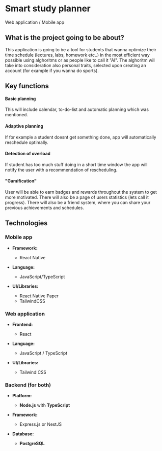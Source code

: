 # Smart study planner 
Web application / Mobile app 
## What is the project going to be about?
This application is going to be a tool for students that wanna optimize their time schedule (lectures, labs, homework etc..) in the most efficient way possible using alghoritms or as people like to call it "AI". The alghoritm will take into consideration also personal traits, selected upon creating an account (for example if you wanna do sports).

## Key functions
#### Basic planning
This will include calendar, to-do-list and automatic planning which was mentioned.

#### Adaptive planning 
If for example a student doesnt get something done, app will automatically reschedule optimally.

#### Detection of overload
If student has too much stuff doing in a short time window the app will notify the user with a recommendation of rescheduling.

#### "Gamification" 
User will be able to earn badges and rewards throughout the system to get more motivated. There will also be a page of users statistics (lets call it progress). 
There will also be a friend system, where you can share your previous achievements and schedules. 

## Technologies

### Mobile app

- **Framework:**
  - React Native  

- **Language:**
  - JavaScript/TypeScript 

- **UI/Libraries:**
  - React Native Paper
  - TailwindCSS

### Web application

- **Frontend:**
  - React

- **Language:**
  - JavaScript / TypeScript

- **UI/Libraries:**
  - Tailwind CSS


### Backend (for both)

- **Platform:**
  - **Node.js** with **TypeScript**

- **Framework:**
  - Express.js or NestJS

- **Database:**
  - **PostgreSQL**


